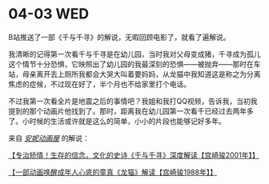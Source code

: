 # 04-03 WED

B站推送了一部《千与千寻》的解说，无暇回顾电影了，就看了遍解说。

我清晰的记得第一次看千与千寻是在幼儿园，当时我对父母变成猪，千寻成为孤儿这个情节十分恐惧，它映照出了幼儿园的我最深刻的恐惧——被抛弃——那时在车站，母亲离开去上厕所我都会大哭大叫着要妈妈，从龙猫中我知道这是称之为分离焦虑的症候，不过现在好了，半个月也不给家里打个电话。

不过我第一次看全片是地震之后的事情吧？我姐和我打QQ视频，告诉我，当初我提到的那个动画片他找到了。那时，距离我在幼儿园第一次看千已经过去两年多了。小时候的生活或许就是这么的简单，小小的片段也能够记好多年。



来自 [_安妮动画屋_](https://space.bilibili.com/1161670057) 的解说：

[【专治矫情！生存的信念，文化的史诗《千与千寻》深度解读【宫崎骏2001年】】 ](https://www.bilibili.com/video/BV1jA4m1w7MB)

[【一部动画唤醒成年人心底的童真《龙猫》解读【宫崎骏1988年】】 ](https://www.bilibili.com/video/BV1JV4y1q7mw)
